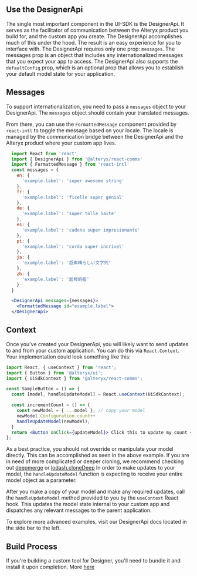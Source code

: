 ## Use the DesignerApi

The single most important component in the UI-SDK is the DesignerApi. It serves as the facilitator of communication between the Alteryx product you build for, and the custom app you create. The DesignerApi accomplishes much of this under the hood. The result is an easy experience for you to interface with. The DesignerApi requires only one prop: `messages`. The messages prop is an object that includes any internationalized messages that you expect your app to access. The DesignerApi also supports the `defaultConfig` prop, which is an optional prop that allows you to establish your default model state for your application.

## Messages

To support internationalization, you need to pass a `messages` object to your DesignerApi. The `messages` object should contain your translated messages.

From there, you can use the `FormattedMessage` component provided by `react-intl` to toggle the message based on your locale. The locale is managed by the communication bridge between the DesignerApi and the Alteryx product where your custom app lives.

``` jsx static
  import React from 'react'
  import { DesignerApi } from '@alteryx/react-comms'
  import { FormattedMessage } from 'react-intl'
  const messages = {
    en: {
      'example.label': 'super awesome string'
    },
    fr: {
      'example.label': 'ficelle super génial'
    },
    de: {
      'example.label': 'super tolle Saite'
    },
    es: {
      'example.label': 'cadena super impresionante'
    },
    pt: {
      'example.label': 'corda super incrível'
    },
    ja: {
      'example.label': '超素晴らしい文字列'
    },
    zh: {
      'example.label': '超棒的弦'
    }
  }

  <DesignerApi messages={messages}>
    <FormattedMessage id="example.label">
  </DesignerApi>
```

## Context

Once you've created your DesignerApi, you will likely want to send updates to and from your custom application. You can do this via `React.Context`. Your implementation could look something like this:

```jsx static
import React, { useContext } from 'react';
import { Button } from '@alteryx/ui';
import { UiSdkContext } from '@alteryx/react-comms';

const SampleButton = () => {
  const [model, handleUpdateModel] = React.useContext(UiSdkContext);

  const incrementCount = () => {
    const newModel = { ...model }; // copy your model
    newModel.Configuration.count++
    handleUpdateModel(newModel);
  }
  return <Button onClick={updateModel}> Click this to update my count </Button>;
};
```

As a best practice, you should not override or manipulate your model directly. This can be accomplished as seen in the above example. If you are in need of more complicated or deeper cloning, we recommend checking out [deepmerge](https://lodash.com/docs/#cloneDeep) or [lodash.cloneDeep](https://lodash.com/docs/#cloneDeep) In order to make updates to your model, the `handleUpdateModel` function is expecting to receive your entire model object as a parameter.

After you make a copy of your model and make any required updates, call the `handleUpdateModel` method provided to you by the `useContext` React hook. This updates the model state internal to your custom app and dispatches any relevant messages to the parent application.

To explore more advanced examples, visit our DesignerApi docs located in the side bar to the left.

## Build Process

If you're building a custom tool for Designer, you'll need to bundle it and install it upon completion. More [here](https://help.alteryx.com/current/developer-help/quick-start-custom-tools)
